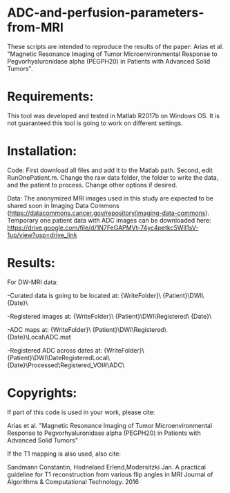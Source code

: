 # ADC-and-perfusion-parameters-from-MRI
These scripts are intended to reproduce the results of the paper: Arias et al. "Magnetic Resonance Imaging of Tumor Microenvironmental Response to Pegvorhyaluronidase alpha (PEGPH20) in Patients with Advanced Solid Tumors".

# Requirements: 
This tool was developed and tested in Matlab R2017b on Windows OS. It is not guaranteed this tool is going to work on different settings.

# Installation: 
Code: First download all files and add it to the Matlab path. Second, edit RunOnePatient.m. Change the raw data folder, the folder to write the data, and the patient to process. 
Change other options if desired.

Data: The anonymized MRI images used in this study are expected to be shared soon in Imaging Data Commons (https://datacommons.cancer.gov/repository/imaging-data-commons). Temporary one patient data with ADC images can be downloaded here: https://drive.google.com/file/d/1N7FeGAPMVt-74yc4petkc5WII1sV-1up/view?usp=drive_link

# Results: 
For DW-MRI data:

-Curated data is going to be located at: {WriteFolder}\ {Patient}\DWI\ {Date}\

-Registered images at: {WriteFolder}\ {Patient}\DWI\Registered\ {Date}\

-ADC maps at: {WriteFolder}\ {Patient}\DWI\Registered\ {Date}\Local\ADC.mat

-Registered ADC across dates at: {WriteFolder}\ {Patient}\DWI\DateRegisteredLocal\ {Date}\Processed\Registered_VOI#\ADC\

# Copyrights: 
If part of this code is used in your work, please cite:

Arias et al. "Magnetic Resonance Imaging of Tumor Microenvironmental Response to Pegvorhyaluronidase alpha (PEGPH20) in Patients with Advanced Solid Tumors"

If the T1 mapping is also used, also cite:

Sandmann Constantin, Hodneland Erlend,Modersitzki Jan. A practical guideline for T1 reconstruction from various flip angles in MRI Journal of Algorithms & Computational
Technology. 2016
